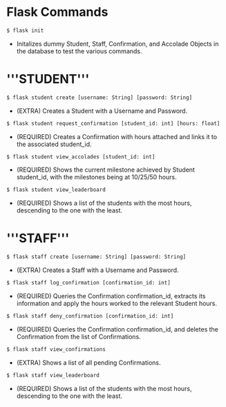 # Flask Commands
```bash
$ flask init
```
- Initalizes dummy Student, Staff, Confirmation, and Accolade Objects in the database to test the various commands.

# '''STUDENT'''
```bash
$ flask student create [username: String] [password: String]
```
- (EXTRA) Creates a Student with a Username and Password.

```bash
$ flask student request_confirmation [student_id: int] [hours: float]
```
- (REQUIRED) Creates a Confirmation with hours attached and links it to the associated student_id.

```bash
$ flask student view_accolades [student_id: int]
```
- (REQUIRED) Shows the current milestone achieved by Student student_id, with the milestones being at 10/25/50 hours.

```bash
$ flask student view_leaderboard
```
- (REQUIRED) Shows a list of the students with the most hours, descending to the one with the least.

# '''STAFF'''
```bash
$ flask staff create [username: String] [password: String]
```
- (EXTRA) Creates a Staff with a Username and Password.

```bash
$ flask staff log_confirmation [confirmation_id: int]
```
- (REQUIRED) Queries the Confirmation confirmation_id, extracts its information and apply the hours worked to the relevant Student hours.

```bash
$ flask staff deny_confirmation [confirmation_id: int]
```
- (REQUIRED) Queries the Confirmation confirmation_id, and deletes the Confirmation from the list of Confirmations.


```bash
$ flask staff view_confirmations
```
- (EXTRA) Shows a list of all pending Confirmations.

```bash
$ flask staff view_leaderboard
```
- (REQUIRED) Shows a list of the students with the most hours, descending to the one with the least.
